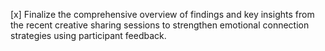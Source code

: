 [x] Finalize the comprehensive overview of findings and key insights from the recent creative sharing sessions to strengthen emotional connection strategies using participant feedback.